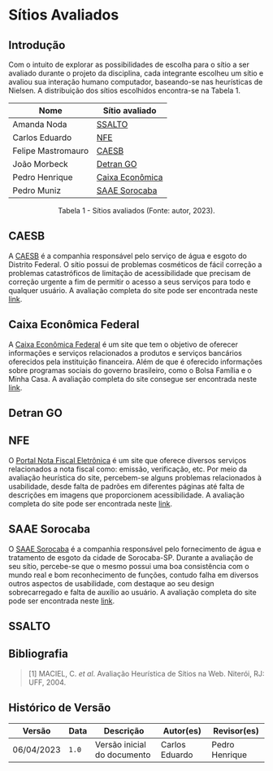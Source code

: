 # Sítios Avaliados

## Introdução

Com o intuito de explorar as possibilidades de escolha para o sítio a ser avaliado durante o projeto da disciplina, cada integrante escolheu um sítio e avaliou sua interação humano computador, baseando-se nas heurísticas de Nielsen. A distribuição dos sítios escolhidos encontra-se na Tabela 1.

<center>

| Nome          | Sítio avaliado           |
| ------------- | ------------------------ |
| Amanda Noda   | [SSALTO](http://ssalto.rj.gov.br) |
| Carlos Eduardo | [NFE](https://www.nfe.fazenda.gov.br/portal/principal.aspx) |
| Felipe Mastromauro  | [CAESB](https://www.caesb.df.gov.br) |
| João Morbeck | [Detran GO](https://www.detran.go.gov.br/psw/#/pages/pagina-inicial) |
| Pedro Henrique | [Caixa Econômica](https://www.caixa.gov.br/Paginas/home-caixa.aspx) |
| Pedro Muniz | [SAAE Sorocaba](https://www.saaesorocaba.com.br) |

</center>
<div style="text-align: center">
<p> Tabela 1 - Sítios avaliados (Fonte: autor, 2023).</p>
</div>


## CAESB
A [CAESB](https://www.caesb.df.gov.br/) é a companhia responsável pelo serviço de água e esgoto do Distrito Federal. O sítio possui de problemas cosméticos de fácil correção a problemas catastróficos de limitação de acessibilidade que precisam de correção urgente a fim de permitir o acesso a seus serviços para todo e qualquer usuário. A avaliação completa do site pode ser encontrada neste [link](./avaliacao_CAESB.md).

## Caixa Econômica Federal

A [Caixa Econômica Federal](https://www.caixa.gov.br/Paginas/home-caixa.aspx) é um site que tem o objetivo de oferecer informações e serviços relacionados a produtos e serviços bancários oferecidos pela instituição financeira. Além de que é oferecido informações sobre programas sociais do governo brasileiro, como o Bolsa Família e o Minha Casa. A avaliação completa do site consegue ser encontrada neste [link](./avaliacao_CAIXA.md).

## Detran GO


## NFE
O [Portal Nota Fiscal Eletrônica](https://www.nfe.fazenda.gov.br/portal/principal.aspx) é um site que oferece diversos serviços relacionados a nota fiscal como: emissão, verificação, etc. Por meio da avaliação heurística do site, percebem-se alguns problemas relacionados à usabilidade, desde falta de padrões em diferentes páginas até falta de descrições em imagens que proporcionem acessibilidade. A avaliação completa do site pode ser encontrada neste [link](./avaliacao_NFE.md).

## SAAE Sorocaba
O [SAAE Sorocaba](https://www.saaesorocaba.com.br/) é a companhia responsável pelo fornecimento de água e tratamento de esgoto da cidade de Sorocaba-SP. Durante a avaliação de seu sítio, percebe-se que o mesmo possui uma boa consistência com o mundo real e bom reconhecimento de funções, contudo falha em diversos outros aspectos de usabilidade, com destaque ao seu design sobrecarregado e falta de auxílio ao usuário. A avaliação completa do site pode ser encontrada neste [link](./avaliacao_SAAE.md).

## SSALTO


## Bibliografia

> [1] MACIEL, C. _et al_. Avaliação Heurística de Sítios na Web. Niterói, RJ: UFF, 2004.

## Histórico de Versão

|   Versão   | Data  |                      Descrição                      |    Autor(es)   |  Revisor(es)  |
| ---------- | ----- | --------------------------------------------------- | -------------- | ------------- |
| 06/04/2023 | `1.0` | Versão inicial do documento | Carlos Eduardo | Pedro Henrique |
